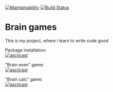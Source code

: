 [![Maintainability](https://api.codeclimate.com/v1/badges/a99a88d28ad37a79dbf6/maintainability)](https://codeclimate.com/github/codeclimate/codeclimate/maintainability)
[![Build Status](https://travis-ci.org/DoeDeer/python-project-lvl1.svg?branch=master)](https://travis-ci.org/DoeDeer/python-project-lvl1)

# Brain games  
This is my project, where i learn to write code good  

Package installation:  
[![asciicast](https://asciinema.org/a/pyUettXh4fNmdIJsDvZzJwYU6.svg)](https://asciinema.org/a/pyUettXh4fNmdIJsDvZzJwYU6)  

"Brain even" game:  
[![asciicast](https://asciinema.org/a/mdoVO7biBF2jR3wif9ymHAWvW.svg)](https://asciinema.org/a/mdoVO7biBF2jR3wif9ymHAWvW)  

"Brain calc" game:  
[![asciicast](https://asciinema.org/a/OJiKEamD7FUeyZi3t3ZEdeQg9.svg)](https://asciinema.org/a/OJiKEamD7FUeyZi3t3ZEdeQg9)  
